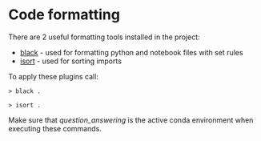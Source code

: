 # Code formatting

There are 2 useful formatting tools installed in the project:
* [black](https://github.com/psf/black) - used for formatting python and notebook files with set rules
* [isort](https://github.com/PyCQA/isort) - used for sorting imports

To apply these plugins call:

`> black .`

`> isort .`

Make sure that *question_answering* is the active conda environment when executing these commands.